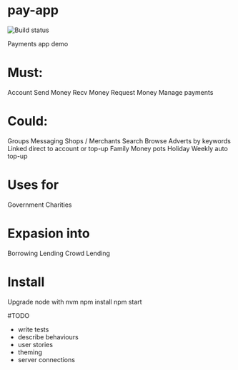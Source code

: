 # pay-app
![Build status](https://travis-ci.org/chrisclarke1977/pay-app.svg?branch=master)

Payments app demo

# Must:
Account
Send Money
Recv Money
Request Money
Manage payments

# Could:
Groups
Messaging
Shops / Merchants
Search
Browse
Adverts by keywords
Linked direct to account or top-up
Family
Money pots
Holiday
Weekly auto top-up

# Uses for
Government
Charities

# Expasion into
Borrowing
Lending
Crowd Lending

# Install
Upgrade node with nvm
npm install 
npm start

#TODO
* write tests
* describe behaviours
* user stories
* theming
* server connections